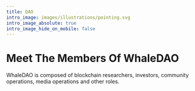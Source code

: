 ```yaml
---
title: DAO
intro_image: images/illustrations/pointing.svg
intro_image_absolute: true
intro_image_hide_on_mobile: false
---
```


# Meet The Members Of WhaleDAO

WhaleDAO is composed of blockchain researchers, investors, community operations, media operations and other roles.
